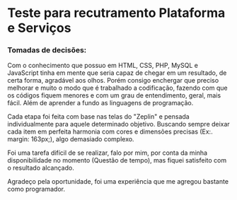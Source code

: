 # Teste para recutramento Plataforma e Serviços

### Tomadas de decisões:

Com o conhecimento que possuo em HTML, CSS, PHP, MySQL e JavaScript tinha em mente que seria capaz de chegar em um resultado, de certa forma, agradável aos olhos. Porém consigo enchergar que preciso melhorar e muito o modo que é trabalhado a codificação, fazendo com que os códigos fiquem menores e com um grau de entendimento, geral, mais fácil. Além de aprender a fundo as linguagens de programação.

Cada etapa foi feita com base nas telas do "Zeplin" e pensada individualmente para aquele determinado objetivo. Buscando sempre deixar cada item em perfeita harmonia com cores e dimensões precisas (Ex:. margin: 163px;), algo demasiado complexo.

Foi uma tarefa difícil de se realizar, falo por mim, por conta da minha disponibilidade no momento (Questão de tempo), mas fiquei satisfeito com o resultado alcançado. 

Agradeço pela oportunidade, foi uma experiência que me agregou bastante como programador. 